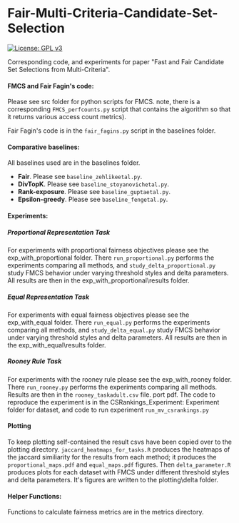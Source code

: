 # Fair-Multi-Criteria-Candidate-Set-Selection
[![License: GPL v3](https://img.shields.io/badge/License-GPLv3-blue.svg)](https://www.gnu.org/licenses/gpl-3.0)

Corresponding code, and experiments for paper "Fast and Fair Candidate Set Selections from Multi-Criteria". 


#### FMCS and Fair Fagin's code:

Please see src folder for python scripts for FMCS. note, there is a corresponding `FMCS_perfcounts.py` script that contains the algorithm so that it returns various access count metrics).

Fair Fagin's code is in the `fair_fagins.py` script in the baselines folder. 

#### Comparative baselines:

All baselines used are in the baselines folder. 
 - **Fair**. Please see `baseline_zehlikeetal.py`.
 - **DivTopK**. Please see `baseline_stoyanovichetal.py`.
 - **Rank-exposure**. Please see `baseline_guptaetal.py`.
 - **Epsilon-greedy**. Please see `baseline_fengetal.py`.



#### Experiments:


##### Proportional Representation Task
For experiments with proportional fairness objectives please see the exp_with_proportional folder. There `run_proportional.py` performs the experiments comparing all methods, and `study_delta_proportional.py` study FMCS behavior under varying threshold styles and delta parameters. All results are then in the exp_with_proportional\results folder. 

##### Equal Representation Task
For experiments with equal fairness objectives please see the exp_with_equal folder. There `run_equal.py` performs the experiments comparing all methods, and `study_delta_equal.py` study FMCS behavior under varying threshold styles and delta parameters. All results are then in the exp_with_equal\results folder.

##### Rooney Rule Task
For experiments with the rooney rule please see the exp_with_rooney folder. There `run_rooney.py` performs the experiments comparing all methods. Results are then in the `rooney_taskadult.csv` file.
port pdf. The code to reproduce the experiment is in the CSRankings_Experiment: Experiment folder for dataset, and code to run experiment `run_mv_csrankings.py` 

#### Plotting
To keep plotting self-contained the result csvs have been copied over to the plotting directory. `jaccard_heatmaps_for_tasks.R` produces the heatmaps of the jaccard similiarity for the results from each method; it produces the `proportional_maps.pdf` and `equal_maps.pdf` figures. Then `delta_parameter.R` produces plots for each dataset with FMCS under different threshold styles and delta parameters. It's figures are written to the plotting\delta folder.  


#### Helper Functions:
Functions to calculate fairness metrics are in the metrics directory. 